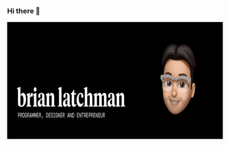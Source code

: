 ### Hi there 👋

<img width="838" height="273" src="https://github.com/latxh/latxh/blob/master/memoji_latch.gif">

